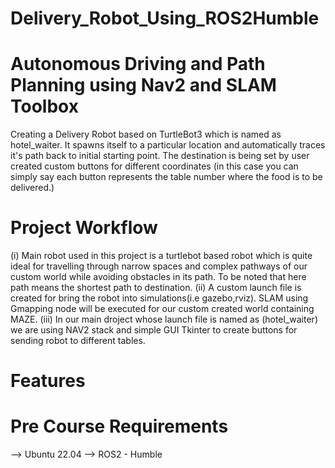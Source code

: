 # Delivery_Robot_Using_ROS2Humble

# Autonomous Driving and Path Planning using Nav2 and SLAM Toolbox
Creating a Delivery Robot based on TurtleBot3 which is named as hotel_waiter. It spawns itself to a particular location and automatically traces it's path back to initial starting point. The destination is being set by user created custom buttons for different coordinates (in this case you can simply say each button represents the table number where the food is to be delivered.)

# Project Workflow
(i) Main robot used in this project is a turtlebot based robot which is quite ideal for travelling through narrow spaces and complex pathways of our custom world while avoiding obstacles in its path. To be noted that here path means the shortest path to destination.
(ii) A custom launch file is created for bring the robot into simulations(i.e gazebo,rviz). SLAM using Gmapping node will be executed for our custom created world containing MAZE.
(iii) In our main droject whose launch file is named as (hotel_waiter) we are using NAV2 stack and simple GUI Tkinter to create buttons for sending robot to different tables.

# Features



# Pre Course Requirements
--> Ubuntu 22.04
--> ROS2 - Humble
